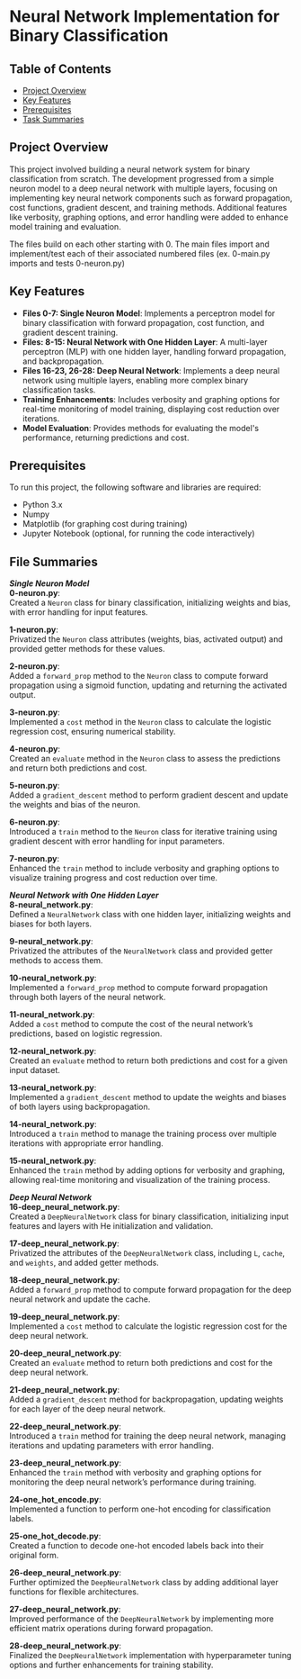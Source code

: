 # Neural Network Implementation for Binary Classification

## Table of Contents
- [Project Overview](#project-overview)
- [Key Features](#key-features)
- [Prerequisites](#prerequisites)
- [Task Summaries](#task-summaries)

## Project Overview

This project involved building a neural network system for binary classification from scratch. The development progressed from a simple neuron model to a deep neural network with multiple layers, focusing on implementing key neural network components such as forward propagation, cost functions, gradient descent, and training methods. Additional features like verbosity, graphing options, and error handling were added to enhance model training and evaluation.

The files build on each other starting with 0. The main files import and implement/test each of their associated numbered files (ex. 0-main.py imports and tests 0-neuron.py)

## Key Features

- **Files 0-7: Single Neuron Model**: Implements a perceptron model for binary classification with forward propagation, cost function, and gradient descent training.
- **Files: 8-15: Neural Network with One Hidden Layer**: A multi-layer perceptron (MLP) with one hidden layer, handling forward propagation, and backpropagation.
- **Files 16-23, 26-28: Deep Neural Network**: Implements a deep neural network using multiple layers, enabling more complex binary classification tasks.
- **Training Enhancements**: Includes verbosity and graphing options for real-time monitoring of model training, displaying cost reduction over iterations.
- **Model Evaluation**: Provides methods for evaluating the model's performance, returning predictions and cost.

## Prerequisites

To run this project, the following software and libraries are required:

- Python 3.x
- Numpy
- Matplotlib (for graphing cost during training)
- Jupyter Notebook (optional, for running the code interactively)

## File Summaries
_**Single Neuron Model**_<br>
**0-neuron.py**:  
   Created a `Neuron` class for binary classification, initializing weights and bias, with error handling for input features.

**1-neuron.py**:  
   Privatized the `Neuron` class attributes (weights, bias, activated output) and provided getter methods for these values.

**2-neuron.py**:  
   Added a `forward_prop` method to the `Neuron` class to compute forward propagation using a sigmoid function, updating and returning the activated output.

**3-neuron.py**:  
   Implemented a `cost` method in the `Neuron` class to calculate the logistic regression cost, ensuring numerical stability.

**4-neuron.py**:  
   Created an `evaluate` method in the `Neuron` class to assess the predictions and return both predictions and cost.

**5-neuron.py**:  
   Added a `gradient_descent` method to perform gradient descent and update the weights and bias of the neuron.

**6-neuron.py**:  
   Introduced a `train` method to the `Neuron` class for iterative training using gradient descent with error handling for input parameters.

**7-neuron.py**:  
   Enhanced the `train` method to include verbosity and graphing options to visualize training progress and cost reduction over time.

_**Neural Network with One Hidden Layer**_<br>
**8-neural_network.py**:  
   Defined a `NeuralNetwork` class with one hidden layer, initializing weights and biases for both layers.

**9-neural_network.py**:  
   Privatized the attributes of the `NeuralNetwork` class and provided getter methods to access them.

**10-neural_network.py**:  
    Implemented a `forward_prop` method to compute forward propagation through both layers of the neural network.

**11-neural_network.py**:  
    Added a `cost` method to compute the cost of the neural network’s predictions, based on logistic regression.

**12-neural_network.py**:  
    Created an `evaluate` method to return both predictions and cost for a given input dataset.

**13-neural_network.py**:  
    Implemented a `gradient_descent` method to update the weights and biases of both layers using backpropagation.

**14-neural_network.py**:  
    Introduced a `train` method to manage the training process over multiple iterations with appropriate error handling.

**15-neural_network.py**:  
    Enhanced the `train` method by adding options for verbosity and graphing, allowing real-time monitoring and visualization of the training process.

_**Deep Neural Network**_<br>
**16-deep_neural_network.py**:  
    Created a `DeepNeuralNetwork` class for binary classification, initializing input features and layers with He initialization and validation.

**17-deep_neural_network.py**:  
    Privatized the attributes of the `DeepNeuralNetwork` class, including `L`, `cache`, and `weights`, and added getter methods.

**18-deep_neural_network.py**:  
    Added a `forward_prop` method to compute forward propagation for the deep neural network and update the cache.

**19-deep_neural_network.py**:  
    Implemented a `cost` method to calculate the logistic regression cost for the deep neural network.

**20-deep_neural_network.py**:  
    Created an `evaluate` method to return both predictions and cost for the deep neural network.

**21-deep_neural_network.py**:  
    Added a `gradient_descent` method for backpropagation, updating weights for each layer of the deep neural network.

**22-deep_neural_network.py**:  
    Introduced a `train` method for training the deep neural network, managing iterations and updating parameters with error handling.

**23-deep_neural_network.py**:  
    Enhanced the `train` method with verbosity and graphing options for monitoring the deep neural network’s performance during training.

**24-one_hot_encode.py**:  
    Implemented a function to perform one-hot encoding for classification labels.

**25-one_hot_decode.py**:  
    Created a function to decode one-hot encoded labels back into their original form.

**26-deep_neural_network.py**:  
    Further optimized the `DeepNeuralNetwork` class by adding additional layer functions for flexible architectures.

**27-deep_neural_network.py**:  
    Improved performance of the `DeepNeuralNetwork` by implementing more efficient matrix operations during forward propagation.

**28-deep_neural_network.py**:  
    Finalized the `DeepNeuralNetwork` implementation with hyperparameter tuning options and further enhancements for training stability.
